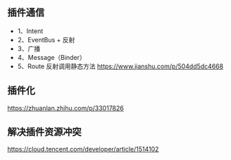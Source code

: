 ## 插件通信
* 1、Intent
* 2、EventBus + 反射
* 3、广播
* 4、Message（Binder）
* 5、Route 反射调用静态方法
https://www.jianshu.com/p/504dd5dc4668

## 插件化

https://zhuanlan.zhihu.com/p/33017826

## 解决插件资源冲突
https://cloud.tencent.com/developer/article/1514102
